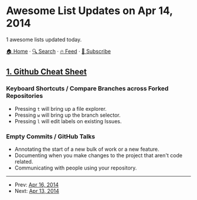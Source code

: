 # Awesome List Updates on Apr 14, 2014

1 awesome lists updated today.

[🏠 Home](/README.md) · [🔍 Search](https://www.trackawesomelist.com/search/) · [🔥 Feed](https://www.trackawesomelist.com/rss.xml) · [📮 Subscribe](https://trackawesomelist.us17.list-manage.com/subscribe?u=d2f0117aa829c83a63ec63c2f&id=36a103854c)



## [1. Github Cheat Sheet](/content/tiimgreen/github-cheat-sheet/README.md)

### Keyboard Shortcuts / Compare Branches across Forked Repositories

*   Pressing `t` will bring up a file explorer.
*   Pressing `w` will bring up the branch selector.
*   Pressing `l` will edit labels on existing Issues.

### Empty Commits / GitHub Talks

*   Annotating the start of a new bulk of work or a new feature.
*   Documenting when you make changes to the project that aren't code related.
*   Communicating with people using your repository.

---

- Prev: [Apr 16, 2014](/content/2014/04/16/README.md)
- Next: [Apr 13, 2014](/content/2014/04/13/README.md)